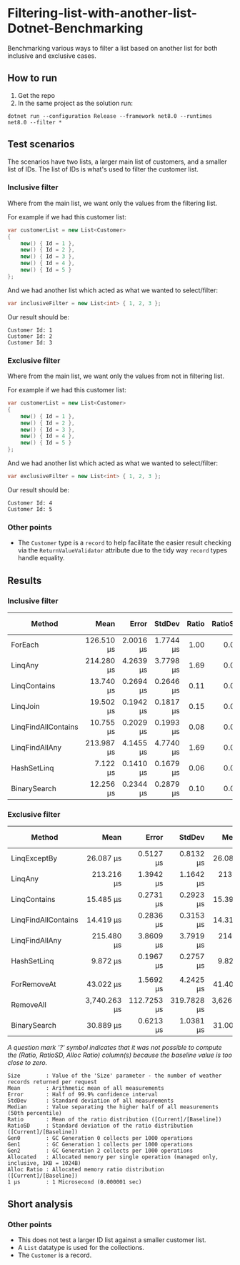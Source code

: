 # Filtering-list-with-another-list-Dotnet-Benchmarking
Benchmarking various ways to filter a list based on another list for both inclusive and exclusive cases. 

## How to run
1. Get the repo
1. In the same project as the solution run:
```
dotnet run --configuration Release --framework net8.0 --runtimes net8.0 --filter *
```

## Test scenarios

The scenarios have two lists, a larger main list of customers, and a smaller list of IDs. The list of IDs is what's used to filter the customer list.

### Inclusive filter
Where from the main list, we want only the values from the filtering list. 

For example if we had this customer list:
```csharp
var customerList = new List<Customer>
{
    new() { Id = 1 },
    new() { Id = 2 },
    new() { Id = 3 },
    new() { Id = 4 },
    new() { Id = 5 }
};

```

And we had another list which acted as what we wanted to select/filter:

```csharp
var inclusiveFilter = new List<int> { 1, 2, 3 };
```

Our result should be:
```
Customer Id: 1
Customer Id: 2
Customer Id: 3
```

### Exclusive filter
Where from the main list, we want only the values from not in filtering list. 

For example if we had this customer list:
```csharp
var customerList = new List<Customer>
{
    new() { Id = 1 },
    new() { Id = 2 },
    new() { Id = 3 },
    new() { Id = 4 },
    new() { Id = 5 }
};

```

And we had another list which acted as what we wanted to select/filter:

```csharp
var exclusiveFilter = new List<int> { 1, 2, 3 };
```

Our result should be:
```
Customer Id: 4
Customer Id: 5
```

### Other points
- The `Customer` type is a `record` to help facilitate the easier result checking via the  `ReturnValueValidator` attribute due to the tidy way `record` types handle equality.

## Results

### Inclusive filter

| Method              | Mean       | Error     | StdDev    | Ratio | RatioSD | Gen0    | Allocated | Alloc Ratio |
|-------------------- |-----------:|----------:|----------:|------:|--------:|--------:|----------:|------------:|
| ForEach             | 126.510 μs | 2.0016 μs | 1.7744 μs |  1.00 |    0.00 |  0.4883 |   2.14 KB |        1.00 |
| LinqAny             | 214.280 μs | 4.2639 μs | 3.7798 μs |  1.69 |    0.04 | 31.0059 | 127.27 KB |       59.46 |
| LinqContains        |  13.740 μs | 0.2694 μs | 0.2646 μs |  0.11 |    0.00 |  0.5493 |   2.27 KB |        1.06 |
| LinqJoin            |  19.502 μs | 0.1942 μs | 0.1817 μs |  0.15 |    0.00 |  3.1738 |  13.04 KB |        6.09 |
| LinqFindAllContains |  10.755 μs | 0.2029 μs | 0.1993 μs |  0.08 |    0.00 |  0.5341 |    2.2 KB |        1.03 |
| LinqFindAllAny      | 213.987 μs | 4.1455 μs | 4.7740 μs |  1.69 |    0.05 | 31.0059 |  127.2 KB |       59.42 |
| HashSetLinq         |   7.122 μs | 0.1410 μs | 0.1679 μs |  0.06 |    0.00 |  1.0071 |   4.13 KB |        1.93 |
| BinarySearch        |  12.256 μs | 0.2344 μs | 0.2879 μs |  0.10 |    0.00 |  0.5493 |   2.27 KB |        1.06 |

### Exclusive filter

| Method              | Mean         | Error       | StdDev      | Median       | Ratio | RatioSD | Gen0    | Gen1   | Allocated | Alloc Ratio |
|-------------------- |-------------:|------------:|------------:|-------------:|------:|--------:|--------:|-------:|----------:|------------:|
| LinqExceptBy        |    26.087 μs |   0.5127 μs |   0.8132 μs |    26.087 μs |     ? |       ? | 18.0054 | 2.9907 |   75488 B |           ? |
| LinqAny             |   213.216 μs |   1.3942 μs |   1.1642 μs |   213.480 μs |     ? |       ? | 34.4238 |      - |  144736 B |           ? |
| LinqContains        |    15.485 μs |   0.2731 μs |   0.2923 μs |    15.395 μs |     ? |       ? |  3.9978 |      - |   16736 B |           ? |
| LinqFindAllContains |    14.419 μs |   0.2836 μs |   0.3153 μs |    14.313 μs |     ? |       ? |  3.9825 |      - |   16664 B |           ? |
| LinqFindAllAny      |   215.480 μs |   3.8609 μs |   3.7919 μs |   214.491 μs |     ? |       ? | 34.4238 |      - |  144664 B |           ? |
| HashSetLinq         |     9.872 μs |   0.1967 μs |   0.2757 μs |     9.823 μs |     ? |       ? |  4.4403 |      - |   18632 B |           ? |
|                     |              |             |             |              |       |         |         |        |           |             |
| ForRemoveAt         |    43.022 μs |   1.5692 μs |   4.2425 μs |    41.400 μs |  1.00 |    0.00 |       - |      - |     400 B |        1.00 |
| RemoveAll           | 3,740.263 μs | 112.7253 μs | 319.7828 μs | 3,626.700 μs | 87.83 |   10.62 |       - |      - |  128464 B |      321.16 |
| BinarySearch        |    30.889 μs |   0.6213 μs |   1.0381 μs |    31.000 μs |  0.70 |    0.07 |       - |      - |     464 B |        1.16 |

_A question mark '?' symbol indicates that it was not possible to compute the (Ratio, RatioSD, Alloc Ratio) column(s) because the baseline value is too close to zero._

```
Size        : Value of the 'Size' parameter - the number of weather records returned per request
Mean        : Arithmetic mean of all measurements
Error       : Half of 99.9% confidence interval
StdDev      : Standard deviation of all measurements
Median      : Value separating the higher half of all measurements (50th percentile)
Ratio       : Mean of the ratio distribution ([Current]/[Baseline])
RatioSD     : Standard deviation of the ratio distribution ([Current]/[Baseline])
Gen0        : GC Generation 0 collects per 1000 operations
Gen1        : GC Generation 1 collects per 1000 operations
Gen2        : GC Generation 2 collects per 1000 operations
Allocated   : Allocated memory per single operation (managed only, inclusive, 1KB = 1024B)
Alloc Ratio : Allocated memory ratio distribution ([Current]/[Baseline])
1 μs        : 1 Microsecond (0.000001 sec)
```

## Short analysis

### Other points

- This does not test a larger ID list against a smaller customer list.
- A `List` datatype is used for the collections.
- The `Customer` is a record.